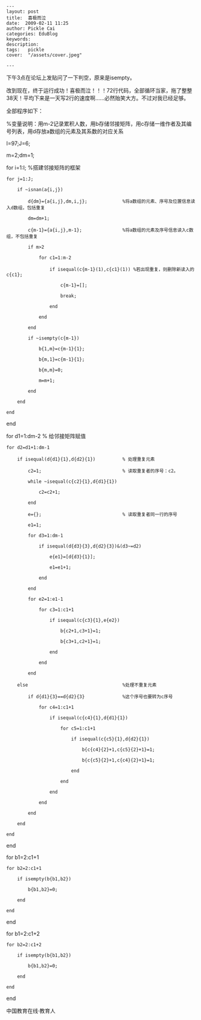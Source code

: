 
    ---
    layout: post  
    title:  喜极而泣  
    date:  2009-02-11 11:25  
    author: Pickle Cai  
    categories: EduBlog  
    keywords: 
    description:   
    tags:	pickle   
    cover:  "/assets/cover.jpeg"  

    ---  
    
下午3点在论坛上发贴问了一下判空，原来是isempty。



改到现在，终于运行成功！喜极而泣！！！72行代码，全部循环当家，拖了整整38天！平均下来是一天写2行的速度啊……必然贻笑大方。不过对我已经足够。



 



全部程序如下：



 



%变量说明：用m-2记录累积人数，用b存储邻接矩阵，用c存储一维作者及其编号列表，用d存放a数组的元素及其系数的对应关系

I=97;J=6;



m=2;dm=1;

for i=1:I;                                    %搭建邻接矩阵的框架

    for j=1:J;

        if ~isnan(a{i,j})

            d{dm}={a{i,j},dm,i,j};             %将a数组的元素、序号及位置信息读入d数组，包括重复

            dm=dm+1;

            c{m-1}={a{i,j},m-1};               %将a数组的元素及序号信息读入c数组，不包括重复

            if m>2

                for c1=1:m-2 

                    if isequal(c{m-1}(1),c{c1}(1)) %若出现重复，则删除新读入的c{c1};

                        c{m-1}=[];

                        break;

                    end

                end

            end         

            if ~isempty(c{m-1})

                b{1,m}=c{m-1}{1};

                b{m,1}=c{m-1}{1};

                b{m,m}=0;

                m=m+1;        

            end

        end

    end

end 

for d1=1:dm-2                                  % 给邻接矩阵赋值

    for d2=d1+1:dm-1

        if isequal(d{d1}{1},d{d2}{1})          % 处理重复元素

            c2=1;                              % 读取重复者的序号：c2。

            while ~isequal(c{c2}{1},d{d1}{1})

                c2=c2+1;

            end

            e={};                              % 读取重复者同一行的序号

            e1=1;

            for d3=1:dm-1                

                if isequal(d{d3}{3},d{d2}{3})&(d3~=d2)

                    e{e1}=[d{d3}{1}];

                    e1=e1+1;

                end                

            end

            for e2=1:e1-1

                for c3=1:c1+1

                    if isequal(c{c3}{1},e{e2})

                        b{c2+1,c3+1}=1;

                        b{c3+1,c2+1}=1;

                    end

                end

            end

        else                                   %处理不重复元素

            if d{d1}{3}==d{d2}{3}              %这个序号也要转为c序号

                for c4=1:c1+1

                    if isequal(c{c4}{1},d{d1}{1})

                        for c5=1:c1+1

                            if isequal(c{c5}{1},d{d2}{1})

                                b{c{c4}{2}+1,c{c5}{2}+1}=1;

                                b{c{c5}{2}+1,c{c4}{2}+1}=1;

                            end

                        end

                    end

                end

            end          

        end        

    end

end



for b1=2:c1+1

    for b2=2:c1+1

        if isempty(b{b1,b2})

            b{b1,b2}=0;

        end

    end

end



for b1=2:c1+2

    for b2=2:c1+2

        if isempty(b{b1,b2})

            b{b1,b2}=0;

        end

    end

end



		    
 中国教育在线·教育人

